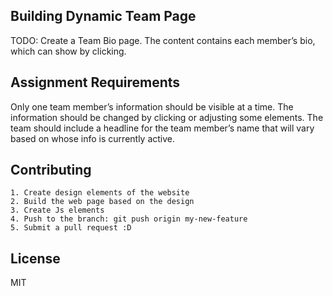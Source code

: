 ## Building Dynamic Team Page 
TODO: Create a Team Bio page. The content contains each member’s bio, which can show by clicking.

## Assignment Requirements
Only one team member’s information should be visible at a time. The information should be changed by clicking or adjusting some elements. The team should include a headline for the team member’s name that will vary based on whose info is currently active.

## Contributing

    1. Create design elements of the website
    2. Build the web page based on the design
    3. Create Js elements
    4. Push to the branch: git push origin my-new-feature
    5. Submit a pull request :D

## License
MIT
